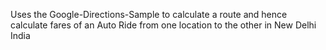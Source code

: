 Uses the Google-Directions-Sample to calculate a route and hence calculate fares of an Auto Ride from one location to the other in New Delhi India


